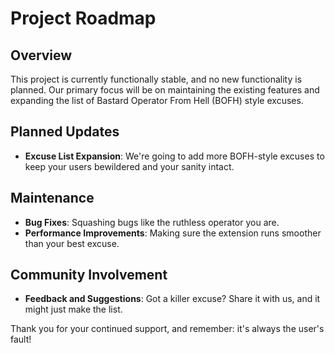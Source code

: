 <!--
SPDX-FileCopyrightText: 2024 Ali Sajid Imami

SPDX-License-Identifier: Apache-2.0
SPDX-License-Identifier: MIT
-->

# Project Roadmap

## Overview

This project is currently functionally stable, and no new functionality is planned. Our primary focus will be on maintaining the existing features and expanding the list of Bastard Operator From Hell (BOFH) style excuses.

## Planned Updates

- **Excuse List Expansion**: We're going to add more BOFH-style excuses to keep your users bewildered and your sanity intact.

## Maintenance

- **Bug Fixes**: Squashing bugs like the ruthless operator you are.
- **Performance Improvements**: Making sure the extension runs smoother than your best excuse.

## Community Involvement

- **Feedback and Suggestions**: Got a killer excuse? Share it with us, and it might just make the list.

Thank you for your continued support, and remember: it's always the user's fault!
